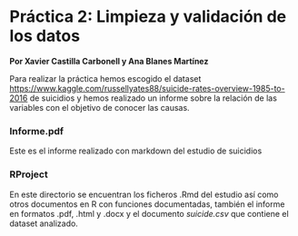 # Práctica 2: Limpieza y validación de los datos

__Por Xavier Castilla Carbonell y Ana Blanes Martínez__


Para realizar la práctica hemos escogido el dataset https://www.kaggle.com/russellyates88/suicide-rates-overview-1985-to-2016 de suicidios y hemos realizado un informe sobre la relación de las variables con el objetivo de conocer las causas. 

### Informe.pdf

Este es el informe realizado con markdown del estudio de suicidios	


### RProject

En este directorio se encuentran los ficheros .Rmd del estudio así como otros documentos en R con funciones documentadas, también el informe en formatos .pdf, .html y .docx y el documento *suicide.csv* que contiene el dataset analizado.